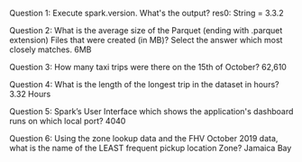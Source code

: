 Question 1: Execute spark.version. What's the output?
res0: String = 3.3.2

Question 2: What is the average size of the Parquet (ending with .parquet extension) Files that were created (in MB)? Select the answer which most closely matches.
6MB

Question 3: How many taxi trips were there on the 15th of October?
62,610

Question 4: What is the length of the longest trip in the dataset in hours?
3.32 Hours

Question 5: Spark’s User Interface which shows the application's dashboard runs on which local port?
4040

Question 6:
Using the zone lookup data and the FHV October 2019 data, what is the name of the LEAST frequent pickup location Zone?
Jamaica Bay
